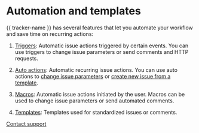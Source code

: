 # Automation and templates

{{ tracker-name }} has several features that let you automate your workflow and save time on recurring actions:

1. [Triggers](user/trigger.md): Automatic issue actions triggered by certain events. You can use triggers to change issue parameters or send comments and HTTP requests.

1. [Auto actions](user/autoactions.md): Automatic recurring issue actions. You can use auto actions to [change issue parameters](user/create-autoaction.md) or [create new issue from a template](user/ticket-schedule.md).

1. [Macros](manager/create-macroses.md): Automatic issue actions initiated by the user. Macros can be used to change issue parameters or send automated comments.

1. [Templates](user/ticket-template.md): Templates used for standardized issues or comments.



[Contact support](troubleshooting.md)

